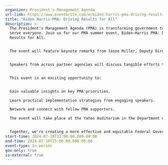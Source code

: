 ```yaml
---
organizer: President's Management Agenda
url-link: https://www.eventbrite.com/e/biden-harris-pma-driving-results-for-all-tickets-911536719867?aff=Outreach
title: "Biden Harris-PMA: Driving Results for All"
description: >-
  The President's Management Agenda (PMA) is transforming government to better
  serve everyone. Join us for our PMA summer event, Biden-Harris PMA: Driving
  Results for All.


  The event will feature keynote remarks from Jason Miller, Deputy Director for Management at the Office of Management and Budget, followed by a series of short, engaging talks from dedicated public servants who are championing PMA priorities to build a stronger workforce, improve customer service, and strengthen how the government does business.


  Speakers from across partner agencies will discuss tangible efforts to improve customer experience through IRS’ Direct File Pilot, expanding hiring through the Pathways Program, and reducing barriers for small businesses to advance equity in procurement.


  This event is an exciting opportunity to:


  Gain valuable insights on key PMA priorities.

  Learn practical implementation strategies from engaging speakers.

  Network and connect with fellow PMA supporters.

  The event will take place at the Yates Auditorium in the Department of Interior, located at 1849 C St., NW, Washington, DC 20240. A livestream will be available for virtual attendees. Please email pgovsupport@gsa.gov if you need any special accommodations.


  Together, we're creating a more effective and equitable Federal Government.
start-time: 2024-07-10T13:00:00.000-00:00
end-time: 2024-07-10T15:00:00.000-00:00
event-type: In-person
gov-only: true
is-external: true
---
```

